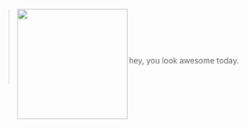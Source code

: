 > <img align="left" width="200" src="https://drive.google.com/uc?id=1L-MMadac-NQv4La-jgD8BMphFXvCySCk"/>
> <BR>
> <BR>
> <BR>
> <BR>
> <BR>
> hey, you look awesome today.
> <BR>
> <BR>
> <BR>

